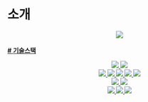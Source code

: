 
# <strong>소개
<div align="center">
<a href="https://www.notion.so/Find-murder-919db29b63634b1f86fdbacb53ee885c"><img src="https://img.shields.io/badge/Notion-%23000000.svg?style=for-the-badge&logo=notion&logoColor=white&link=https://balanced-desk-3a4.notion.site/EYAGI-06e6113484324fe8ba37ec83e5e70b8d/"/>
</div>
<br/>
# <strong>기술스택
<br/>
<p align="center">
<img src="https://img.shields.io/badge/Javascript-F7DF1E?style=&logo=TS&logoColor=white"/> 
 <img src="https://img.shields.io/badge/Visual Studio Code-007ACC?style=&logo=Visual Studio Code&logoColor=white"/>
<br>
<img src="https://img.shields.io/badge/React-61DAFB?style=&logo=React&logoColor=white"/>
<img src="https://img.shields.io/badge/Redux-764ABC?style=&logo=Redux&logoColor=white"/>
<img src="https://img.shields.io/badge/React Router-CA4245?style=&logo=React Router&logoColor=white"/>
<img src="https://img.shields.io/badge/Axios-6828e2?style="/>
<img src="https://img.shields.io/badge/Redux-Thunk-000000?style="/>
<br />
<img src="https://img.shields.io/badge/CSS-1572B6?style=&logo=CSS3&logoColor=white"/>

<img src="https://img.shields.io/badge/styled-components-DB7093?style=&logo=styled-components&logoColor=white"/>
<br>
 <img src="https://img.shields.io/badge/AWS Amplify-ff9900?style=&logo=AWS Amplify&logoColor=white"/>
 <img src="https://img.shields.io/badge/Gitflow-F05032?style=&logo=Git&logoColor=white"/>
 <img src="https://img.shields.io/badge/GitHub-181717?style=&logo=GitHub&logoColor=white"/> 
</p>

